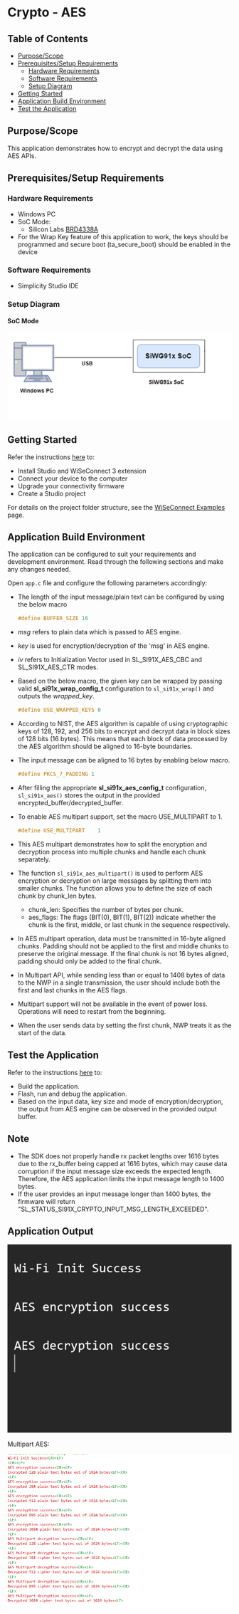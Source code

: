 # Crypto - AES

## Table of Contents

- [Purpose/Scope](#purposescope) 
- [Prerequisites/Setup Requirements](#prerequisitessetup-requirements)
  - [Hardware Requirements](#hardware-requirements)
  - [Software Requirements](#software-requirements)
  - [Setup Diagram](#setup-diagram)
- [Getting Started](#getting-started)
- [Application Build Environment](#application-build-environment)
- [Test the Application](#test-the-application)

## Purpose/Scope

This application demonstrates how to encrypt and decrypt the data using AES APIs.

## Prerequisites/Setup Requirements

### Hardware Requirements

- Windows PC
- SoC Mode:
  - Silicon Labs [BRD4338A](https://www.silabs.com/)
- For the Wrap Key feature of this application to work, the keys should be programmed and secure boot (ta_secure_boot) should be enabled in the device

### Software Requirements

- Simplicity Studio IDE

### Setup Diagram

#### SoC Mode 

![Figure: Setup Diagram SoC Mode for Crypto AES Example](resources/readme/setup_diagram_soc.png)

## Getting Started

Refer the instructions [here](https://docs.silabs.com/wiseconnect/latest/wiseconnect-getting-started/) to:

- Install Studio and WiSeConnect 3 extension
- Connect your device to the computer
- Upgrade your connectivity firmware
- Create a Studio project

For details on the project folder structure, see the [WiSeConnect Examples](https://docs.silabs.com/wiseconnect/latest/wiseconnect-examples/#example-folder-structure) page.

## Application Build Environment

The application can be configured to suit your requirements and development environment. Read through the following sections and make any changes needed.

Open `app.c` file and configure the following parameters accordingly:

- The length of the input message/plain text can be configured by using the below macro

  ```c
  #define BUFFER_SIZE 16
  ```

- *msg* refers to plain data which is passed to AES engine.
- *key* is used for encryption/decryption of the 'msg' in AES engine.
- *iv* refers to Initialization Vector used in SL_SI91X_AES_CBC and SL_SI91X_AES_CTR modes.

- Based on the below macro, the given key can be wrapped by passing valid **sl_si91x_wrap_config_t** configuration to `sl_si91x_wrap()` and outputs the *wrapped_key*.

  ```c
  #define USE_WRAPPED_KEYS 0
  ```

- According to NIST, the AES algorithm is capable of using cryptographic keys of 128, 192, and 256 bits to encrypt and decrypt data in block sizes of 128 bits (16 bytes). This means that each block of data processed by the AES algorithm should be aligned to 16-byte boundaries. 

- The input message can be aligned to 16 bytes by enabling below macro.

  ```c
  #define PKCS_7_PADDING 1
  ```

- After filling the appropriate **sl_si91x_aes_config_t** configuration, `sl_si91x_aes()` stores the output in the provided encrypted_buffer/decrypted_buffer. 

- To enable AES multipart support, set the macro USE_MULTIPART to 1.

  ```c
  #define USE_MULTIPART    1
  ```

- This AES multipart demonstrates how to split the encryption and decryption process into multiple chunks and handle each chunk separately. 

- The function `sl_si91x_aes_multipart()` is used to perform AES encryption or decryption on large messages by splitting them into smaller chunks. The function allows you to define the size of each chunk by chunk_len bytes.

  - chunk_len: Specifies the number of bytes per chunk.
  - aes_flags: The flags (BIT(0), BIT(1), BIT(2)) indicate whether the chunk is the first, middle, or last chunk in the sequence respectively.

- In AES multipart operation, data must be transmitted in 16-byte aligned chunks. Padding should not be applied to the first and middle chunks to preserve the original message. If the final chunk is not 16 bytes aligned, padding should only be added to the final chunk.

- In Multipart API, while sending less than or equal to 1408 bytes of data to the NWP in a single transmission, the user should include both the first and last chunks in the AES flags.

- Multipart support will not be available in the event of power loss. Operations will need to restart from the beginning.

- When the user sends data by setting the first chunk, NWP treats it as the start of the data.

## Test the Application

Refer to the instructions [here](https://docs.silabs.com/wiseconnect/latest/wiseconnect-getting-started/) to:

- Build the application.
- Flash, run and debug the application.
- Based on the input data, key size and mode of encryption/decryption, the output from AES engine can be observed in the provided output buffer.

## Note

- The SDK does not properly handle rx packet lengths over 1616 bytes due to the rx_buffer being capped at 1616 bytes, which may cause data corruption if the input message size exceeds the expected length. Therefore, the AES application limits the input message length to 1400 bytes.
- If the user provides an input message longer than 1400 bytes, the firmware will return "SL_STATUS_SI91X_CRYPTO_INPUT_MSG_LENGTH_EXCEEDED".

## Application Output

![AES Output](resources/readme/output.png)

Multipart AES:

![Multipart AES Output](resources/readme/multipart_output.png)
